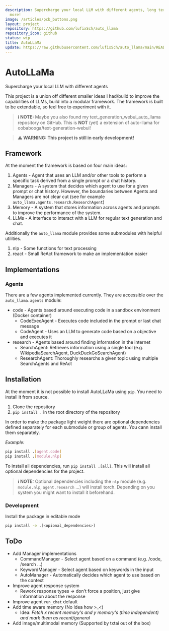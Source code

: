 ```yaml
---
description: Supercharge your local LLM with different agents, long term memory and
  more!
image: /articles/pcb_buttons.png
layout: project
repository: https://github.com/lufixSch/auto_llama
repository_icon: github
status: wip
title: AutoLLaMa
update: https://raw.githubusercontent.com/lufixSch/auto_llama/main/README.md
---
```


# AutoLLaMa

Supercharge your local LLM with different agents

This project is a union off different smaller ideas I had/build to improve the capabilities of LLMs, build into a modular framework. The framework is built to be extendable, so feel free to experiment with it.

> **ℹ️ NOTE:** Maybe you also found my text_generation_webui_auto_llama repository on GitHub. This is **NOT** (yet) a extension of auto-llama for oobabooga/text-generation-webui!

> **⚠️ WARNING: This project is still in early development!**

## Framework

At the moment the framework is based on four main ideas:

1. Agents - Agent that uses an LLM and/or other tools to perform a specific task derived from a single prompt or a chat history.
2. Managers - A system that decides which agent to use for a given prompt or chat history. However, the boundaries between Agents and Managers are not clear cut (see for example `auto_llama.agents.research.ResearchAgent`)
3. Memory - A system that stores information across agents and prompts to improve the performance of the system.
4. LLMs - A interface to interact with a LLM for regular text generation and chat.

Additionally the `auto_llama` module provides some submodules with helpful utilities.

1. nlp - Some functions for text processing
2. react - Small ReAct framework to make an implementation easier

## Implementations

### Agents

There are a few agents implemented currently. They are accessible over the `auto_llama.agents` module:

- code - Agents based around executing code in a sandbox environment (Docker container)
  - CodeExecAgent - Executes code included in the prompt or last chat message
  - CodeAgent - Uses an LLM to generate code based on a objective and executes it
- research - Agents based around finding information in the internet
  - SearchAgent: Retrieves information using a single tool (e.g. WikipediaSearchAgent, DuckDuckGoSearchAgent)
  - ResearchAgent: Thoroughly researchs a given topic using multiple SearchAgents and ReAct

## Installation

At the moment it is not possible to install AutoLLaMa using `pip`. You need to install it from source.

1. Clone the repository
2. `pip install .` in the root directory of the repository

In order to make the package light weight there are optional dependencies defined separately for each submodule or group of agents. You cann install them separately.

_Example:_

```bash
pip install .[agent.code]
pip install .[module.nlp]
```

To install all dependencies, run `pip install .[all]`. This will install all optional dependencies for the project.

> **ℹ️ NOTE:** Optional dependencies including the `nlp` module (e.g. `module.nlp`, `agent.research` ...) will install torch. Depending on you system you might want to install it beforehand.

### Development

Install the package in editable mode

```bash
pip install -e .[<opional_dependencies>]
```

## ToDo

- Add Manager implementations
  - CommandManager - Select agent based on a command (e.g. /code, /search ...)
  - KeywordManager - Select agent based on keywords in the input
  - AutoManager - Automatically decides which agent to use based on the context
- Improve agent response system
  - Rework response types -> don't force a position, just give information about the response
- Improve agent `run_chat` default
- Add time aware memory (No Idea how >\_<)
  - Idea: _Fetch x recent memory's and y memory's (time independent) and mark them as recent/general_
- Add image/multimodal memory (Supported by txtai out of the box)